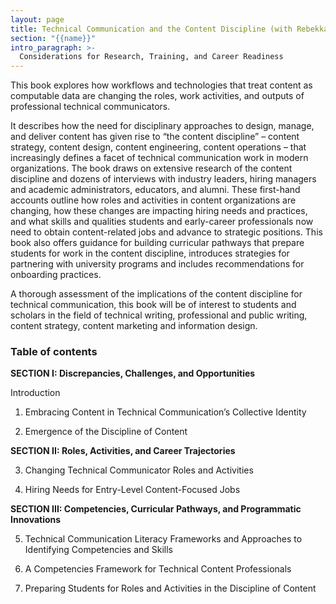 ```yaml
---
layout: page
title: Technical Communication and the Content Discipline (with Rebekka Andersen)
section: "{{name}}"
intro_paragraph: >-
  Considerations for Research, Training, and Career Readiness
---
```


This book explores how workflows and technologies that treat content as computable data are changing the roles, work activities, and outputs of professional technical communicators.

It describes how the need for disciplinary approaches to design, manage, and deliver content has given rise to “the content discipline” – content strategy, content design, content engineering, content operations – that increasingly defines a facet of technical communication work in modern organizations. The book draws on extensive research of the content discipline and dozens of interviews with industry leaders, hiring managers and academic administrators, educators, and alumni. These first-hand accounts outline how roles and activities in content organizations are changing, how these changes are impacting hiring needs and practices, and what skills and qualities students and early-career professionals now need to obtain content-related jobs and advance to strategic positions. This book also offers guidance for building curricular pathways that prepare students for work in the content discipline, introduces strategies for partnering with university programs and includes recommendations for onboarding practices.

A thorough assessment of the implications of the content discipline for technical communication, this book will be of interest to students and scholars in the field of technical writing, professional and public writing, content strategy, content marketing and information design.

### Table of contents

**SECTION I: Discrepancies, Challenges, and Opportunities**  

Introduction  

1. Embracing Content in Technical Communication’s Collective Identity  

2. Emergence of the Discipline of Content  

**SECTION II: Roles, Activities, and Career Trajectories**  

3. Changing Technical Communicator Roles and Activities  

4. Hiring Needs for Entry-Level Content-Focused Jobs  

**SECTION III: Competencies, Curricular Pathways, and Programmatic Innovations**  

5. Technical Communication Literacy Frameworks and Approaches to Identifying Competencies and Skills  

6. A Competencies Framework for Technical Content Professionals  

7. Preparing Students for Roles and Activities in the Discipline of Content